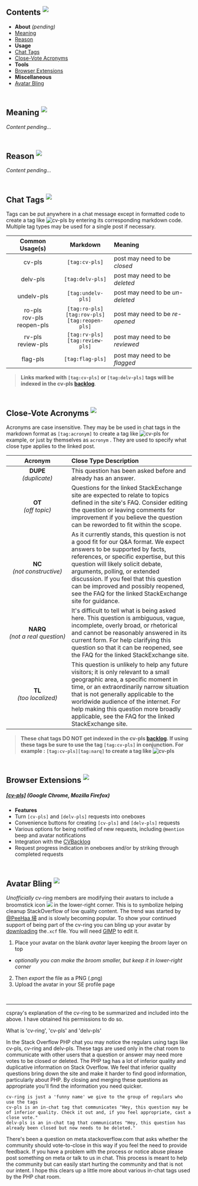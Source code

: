Contents <sup><a title='Documentation' href='#cv-pls-documentation' name='cv-pls-documentation'><img src='http://i.stack.imgur.com/ezLZa.png'></a></sup>
---

- **About** *(pending)*
 - [Meaning](#cv-pls-meaning)
 - [Reason](#cv-pls-reason)
- **Usage**
 - [Chat Tags](#chat-tags)
 - [Close-Vote Acronyms](#close-vote-acronyms)
- **Tools**
 - [Browser Extensions](#browser-extensions)
- **Miscellaneous**
 - [Avatar Bling](#avatar-bling)

<br>Meaning <sup><a title='What Does It Mean?' href='#cv-pls-meaning' name='cv-pls-meaning'><img src='http://i.stack.imgur.com/ezLZa.png'></a></sup>
---

*Content pending...*

<br>Reason <sup><a title='Why Is It Done?' href='#cv-pls-reason' name='cv-pls-reason'><img src='http://i.stack.imgur.com/ezLZa.png'></a></sup>
---

*Content pending...*

<br>Chat Tags <sup><a title='Chat Tags' href='#chat-tags' name='chat-tags'><img src='http://i.stack.imgur.com/ezLZa.png'></a></sup>
---

Tags can be put anywhere in a chat message except in formatted code to create a tag like ![cv-pls](http://i.stack.imgur.com/Zhlks.png) by entering its corresponding markdown code. Multiple tag types may be used for a single post if  necessary.

| Common Usage(s) |  Markdown  | Meaning |
| :---: | :---: | :--- |
| cv-pls | `[tag:cv-pls]` | post may need to be *closed* |
| delv-pls | `[tag:delv-pls]` | post may need to be *deleted* |
| undelv-pls | `[tag:undelv-pls]` | post may need to be *un-deleted* |
| ro-pls<br>rov-pls<br>reopen-pls | `[tag:ro-pls]`<br>`[tag:rov-pls]`<br>`[tag:reopen-pls]` | post may need to be *re-opened* |
| rv-pls<br>review-pls | `[tag:rv-pls]`<br>`[tag:review-pls]` | post may need to be *reviewed* |
| flag-pls | `[tag:flag-pls]` | post may need to be *flagged* |

> **Links marked with  `[tag:cv-pls]` or  `[tag:delv-pls]` tags will be indexed in the cv-pls [backlog](http://cvbacklog.gordon-oheim.biz/ )**.

<br>Close-Vote Acronyms <sup><a title='Close-Vote Acronyms' href='#close-vote-acronyms' name='close-vote-acronyms'><img src='http://i.stack.imgur.com/ezLZa.png'></a></sup>
---

Acronyms are case insensitive. They may be be used in chat tags in the markdown format as `[tag:acronym]` to create a tag like ![cv-pls](http://i.stack.imgur.com/PfCit.png) for example, or just by themselves as `acronym` . They are used to specify what close type applies to the  linked post.

| Acronym | Close Type Description |
| :---: | :--- |
| **DUPE**<br>*(duplicate)* | This question has been asked before and already has an answer. |
| **OT**<br>*(off topic)* | Questions for the  linked StackExchange site are expected to relate to topics defined in the site's FAQ. Consider editing the question or leaving comments for improvement if you believe the question can be reworded to fit within the scope. |
| **NC**<br>*(not&nbsp;constructive)* | As it currently stands, this question is not a good fit for our Q&A format. We expect answers to be supported by facts, references, or specific expertise, but this question will likely solicit debate, arguments, polling, or extended discussion. If you feel that this question can be improved and possibly reopened, see the FAQ for the linked StackExchange site for guidance. |
| **NARQ**<br>*(not&nbsp;a&nbsp;real&nbsp;question)* | It's difficult to tell what is being asked here. This question is ambiguous, vague, incomplete, overly broad, or rhetorical and cannot be reasonably answered in its current form. For help clarifying this question so that it can be reopened, see the FAQ for the linked StackExchange site. |
| **TL**<br>*(too localized)* | This question is unlikely to help any future visitors; it is only relevant to a small geographic area, a specific moment in time, or an extraordinarily narrow situation that is not generally applicable to the worldwide audience of the internet. For help making this question more broadly applicable, see the FAQ for the linked StackExchange site. |

> **These chat tags DO NOT get indexed in the cv-pls [backlog](http://cvbacklog.gordon-oheim.biz/ ). If using these tags be sure to use the tag `[tag:cv-pls]` in conjunction. For example : `[tag:cv-pls][tag:narq]` to create a tag like ![cv-pls](http://i.stack.imgur.com/QNeEk.png)**

<br>Browser Extensions <sup><a title='Browser Extensions' href='#browser-extensions' name='browser-extensions'><img src='http://i.stack.imgur.com/ezLZa.png'></a></sup>
---

##### [**[cv-pls]**](https://cv-pls.pieterhordijk.com/) *(Google Chrome, Mozilla Firefox)*
 - **Features**
- Turn `[cv-pls]` and `[delv-pls]` requests into oneboxes
- Convenience buttons for creating `[cv-pls]` and `[delv-pls]` requests
- Various options for being notified of new requests, including `@mention` beep and avatar notifications
- Integration with the [CVBacklog](https://github.com/gooh/CVBacklog)
- Request progress indication in oneboxes and/or by striking through completed requests

<br>Avatar Bling <sup><a title='Avatar Bling' href='#avatar-bling' name='avatar-bling'><img src='http://i.stack.imgur.com/ezLZa.png'></a></sup>
---

*Unofficially* cv-ring members are modifying their avatars to include a broomstick icon ![](http://i.stack.imgur.com/b7V9o.png) in the lower-right corner. This is to symbolize helping cleanup StackOverflow of low quality content. The trend was started by [@PeeHaa 埽](http://stackoverflow.com/users/508666/peehaa) and is slowly becoming popular. To show your continued support of being part of the cv-ring you can bling up your avatar by  [downloading](http://www.fileswap.com/dl/fr8CYOi1ya/) the`.xcf` file. You will need  [GIMP](http://www.gimp.org/) to edit it.

1. Place your avatar on the blank *avatar* layer keeping the *broom* layer on top 
 - *optionally you can make the broom smaller, but keep it in lower-right corner*
2. Then *export* the file as a PNG (.png)
3. Upload the avatar in your SE profile page

<br><hr>cspray's explanation of the cv-ring to be summarized and included into the above. I have obtained his permissions to do so.

What is 'cv-ring', 'cv-pls' and 'delv-pls'

In the Stack Overflow PHP chat you may notice the regulars using tags like cv-pls, cv-ring and delv-pls. These tags are used only in the chat room to communicate with other users that a question or answer may need more votes to be closed or deleted. The PHP tag has a lot of inferior quality and duplicative information on Stack Overflow. We feel that inferior quality questions bring down the site and make it harder to find good information, particularly about PHP. By closing and merging these questions as appropriate you'll find the information you need quicker.

    cv-ring is just a 'funny name' we give to the group of regulars who use the tags
    cv-pls is an in-chat tag that communicates "Hey, this question may be of inferior quality. Check it out and, if you feel appropriate, cast a close vote."
    delv-pls is an in-chat tag that communicates "Hey, this question has already been closed but now needs to be deleted."

There's been a question on meta.stackoverflow.com that asks whether the community should vote-to-close in this way if you feel the need to provide feedback. If you have a problem with the process or notice abuse please post something on meta or talk to us in chat. This process is meant to help the community but can easily start hurting the community and that is not our intent. I hope this clears up a little more about various in-chat tags used by the PHP chat room.
